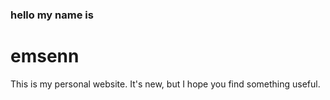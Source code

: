### hello my name is
# emsenn

This is my personal website.  It's new, but I hope you find something useful.